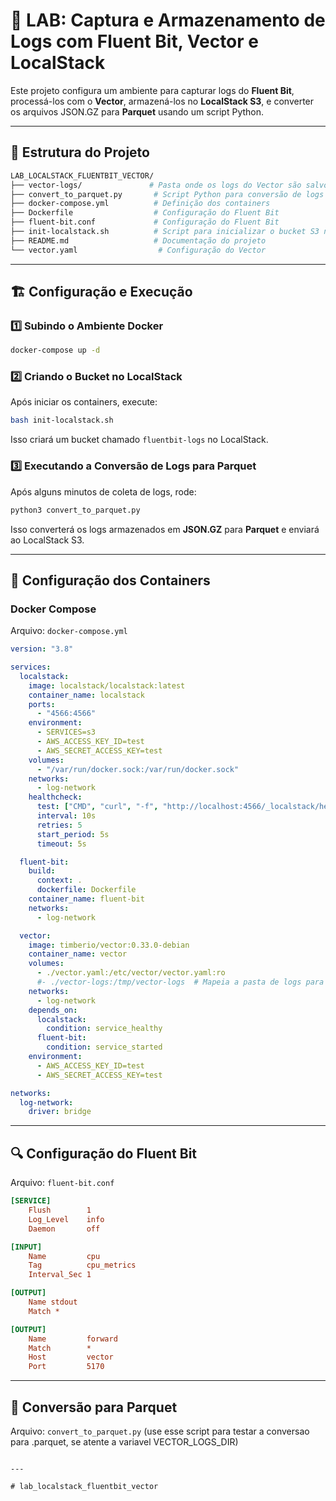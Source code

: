 # 🚀 LAB: Captura e Armazenamento de Logs com Fluent Bit, Vector e LocalStack

Este projeto configura um ambiente para capturar logs do **Fluent Bit**, processá-los com o **Vector**, armazená-los no **LocalStack S3**, e converter os arquivos JSON.GZ para **Parquet** usando um script Python.

---

## 📂 Estrutura do Projeto

```bash
LAB_LOCALSTACK_FLUENTBIT_VECTOR/
├── vector-logs/               # Pasta onde os logs do Vector são salvos
├── convert_to_parquet.py       # Script Python para conversão de logs para Parquet
├── docker-compose.yml          # Definição dos containers
├── Dockerfile                  # Configuração do Fluent Bit
├── fluent-bit.conf             # Configuração do Fluent Bit
├── init-localstack.sh          # Script para inicializar o bucket S3 no LocalStack
├── README.md                   # Documentação do projeto
└── vector.yaml                  # Configuração do Vector
```

---

## 🏗️ Configuração e Execução

### 1️⃣ **Subindo o Ambiente Docker**

```sh
docker-compose up -d
```

### 2️⃣ **Criando o Bucket no LocalStack**
Após iniciar os containers, execute:

```sh
bash init-localstack.sh
```

Isso criará um bucket chamado `fluentbit-logs` no LocalStack.

### 3️⃣ **Executando a Conversão de Logs para Parquet**
Após alguns minutos de coleta de logs, rode:

```sh
python3 convert_to_parquet.py
```

Isso converterá os logs armazenados em **JSON.GZ** para **Parquet** e enviará ao LocalStack S3.

---

## 🐳 Configuração dos Containers

### **Docker Compose**
Arquivo: `docker-compose.yml`

```yaml
version: "3.8"

services:
  localstack:
    image: localstack/localstack:latest
    container_name: localstack
    ports:
      - "4566:4566"
    environment:
      - SERVICES=s3
      - AWS_ACCESS_KEY_ID=test
      - AWS_SECRET_ACCESS_KEY=test
    volumes:
      - "/var/run/docker.sock:/var/run/docker.sock"
    networks:
      - log-network
    healthcheck:
      test: ["CMD", "curl", "-f", "http://localhost:4566/_localstack/health"]
      interval: 10s
      retries: 5
      start_period: 5s
      timeout: 5s

  fluent-bit:
    build:
      context: .
      dockerfile: Dockerfile
    container_name: fluent-bit
    networks:
      - log-network

  vector:
    image: timberio/vector:0.33.0-debian
    container_name: vector
    volumes:
      - ./vector.yaml:/etc/vector/vector.yaml:ro
      #- ./vector-logs:/tmp/vector-logs  # Mapeia a pasta de logs para o host (caso seja necessario testar a conversao para parquet)
    networks:
      - log-network
    depends_on:
      localstack:
        condition: service_healthy
      fluent-bit:
        condition: service_started
    environment:
      - AWS_ACCESS_KEY_ID=test
      - AWS_SECRET_ACCESS_KEY=test

networks:
  log-network:
    driver: bridge
```

---

## 🔍 Configuração do **Fluent Bit**
Arquivo: `fluent-bit.conf`

```ini
[SERVICE]
    Flush        1
    Log_Level    info
    Daemon       off

[INPUT]
    Name         cpu
    Tag          cpu_metrics
    Interval_Sec 1

[OUTPUT]
    Name stdout
    Match *

[OUTPUT]
    Name         forward
    Match        *
    Host         vector
    Port         5170
```

---

## 📜 Conversão para Parquet 
Arquivo: `convert_to_parquet.py` (use esse script para testar a conversao para .parquet, se atente a variavel VECTOR_LOGS_DIR)
```

---

# lab_localstack_fluentbit_vector

